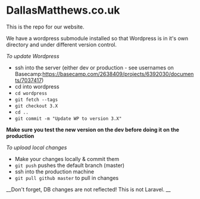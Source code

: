 DallasMatthews.co.uk
==============

This is the repo for our website.

We have a wordpress submodule installed so that Wordpress is in it's own directory and under different version control.

*To update Wordpress*
- ssh into the server (either dev or production - see usernames on Basecamp:https://basecamp.com/2638409/projects/6392030/documents/7037417)
- cd into wordpress
- `cd wordpress`
- `git fetch --tags`
- `git checkout 3.X`
- `cd ..`
- `git commit -m "Update WP to version 3.X"`

__Make sure you test the new version on the dev before doing it on the production__

*To upload local changes*

- Make your changes locally & commit them
- `git push` pushes the default branch (master)
- ssh into the production machine
- `git pull github master` to pull in changes

__Don't forget, DB changes are not reflected! This is not Laravel. __
